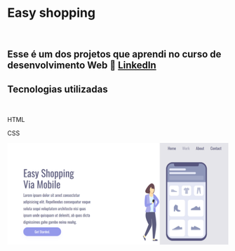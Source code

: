 <h1>Easy shopping</h1>
<br>
<h2> Esse é um dos projetos que aprendi no curso de desenvolvimento Web 🔗 <a href="https://www.linkedin.com/in/victor-garcia-silva/" target="_blank"> LinkedIn</a></h2>

<h2>Tecnologias utilizadas </h2>
<br>
<p>HTML</p>
<p>CSS</p>



<img src="https://github.com/victorgarcia10/easy-shopping/blob/main/assets/imagem/img-desktop.png?raw=true" alt ="foto resumo geral do site"/>
